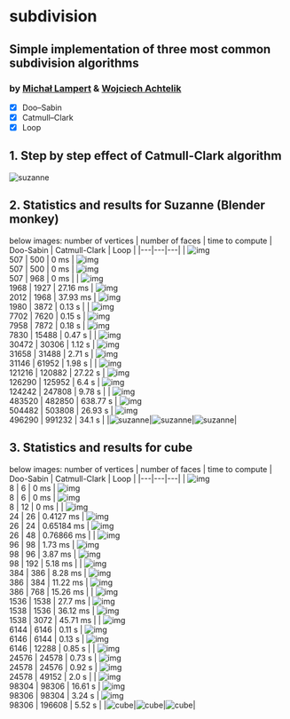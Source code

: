# subdivision
## Simple implementation of three most common subdivision algorithms
### by [Michał Lampert](https://github.com/michlampert/) & [Wojciech Achtelik](https://github.com/WojtAcht/)

- [x] Doo–Sabin
- [x] Catmull–Clark
- [x] Loop

## 1. Step by step effect of Catmull-Clark algorithm
![suzanne](suzanne_CC.gif)


## 2. Statistics and results for Suzanne (Blender monkey)
below images: number of vertices | number of faces | time to compute
| Doo-Sabin | Catmull-Clark | Loop |
|---|---|---|
| ![img](photos/group_photo01_L06.png) <br/> 507 \| 500 \| 0 ms | ![img](photos/group_photo01_L00.png) <br/> 507 \| 500 \| 0 ms | ![img](photos/group_photo01_L12.png) <br/> 507 \| 968 \| 0 ms |
| ![img](photos/group_photo01_L07.png) <br/> 1968 \| 1927 \| 27.16 ms | ![img](photos/group_photo01_L01.png) <br/> 2012 \| 1968 \| 37.93 ms | ![img](photos/group_photo01_L13.png) <br/> 1980 \| 3872 \| 0.13 s |
| ![img](photos/group_photo01_L08.png) <br/> 7702 \| 7620 \| 0.15 s | ![img](photos/group_photo01_L02.png) <br/> 7958 \| 7872 \| 0.18 s | ![img](photos/group_photo01_L14.png) <br/> 7830 \| 15488 \| 0.47 s |
| ![img](photos/group_photo01_L09.png) <br/> 30472 \| 30306 \| 1.12 s | ![img](photos/group_photo01_L03.png) <br/> 31658 \| 31488 \| 2.71 s | ![img](photos/group_photo01_L15.png) <br/> 31146 \| 61952 \| 1.98 s |
| ![img](photos/group_photo01_L10.png) <br/> 121216 \| 120882 \| 27.22 s | ![img](photos/group_photo01_L04.png) <br/> 126290 \| 125952 \| 6.4 s | ![img](photos/group_photo01_L16.png) <br/> 124242 \| 247808 \| 9.78 s |
| ![img](photos/group_photo01_L11.png) <br/> 483520 \| 482850 \| 638.77 s | ![img](photos/group_photo01_L05.png) <br/> 504482 \| 503808 \| 26.93 s | ![img](photos/group_photo01_L17.png) <br/> 496290 \| 991232 \| 34.1 s |
|![suzanne](suzanne_DS.gif)|![suzanne](suzanne_CC.gif)|![suzanne](suzanne_LOOP.gif)|

## 3. Statistics and results for cube
below images: number of vertices | number of faces | time to compute
| Doo-Sabin | Catmull-Clark | Loop |
|---|---|---|
| ![img](photos/group_photo00_L08.png) <br/> 8 \| 6 \| 0 ms | ![img](photos/group_photo00_L00.png) <br/> 8 \| 6 \| 0 ms | ![img](photos/group_photo00_L16.png) <br/> 8 \| 12 \| 0 ms |
| ![img](photos/group_photo00_L09.png) <br/> 24 \| 26 \| 0.4127 ms | ![img](photos/group_photo00_L01.png) <br/> 26 \| 24 \| 0.65184 ms | ![img](photos/group_photo00_L17.png) <br/> 26 \| 48 \| 0.76866 ms |
| ![img](photos/group_photo00_L10.png) <br/> 96 \| 98 \| 1.73 ms | ![img](photos/group_photo00_L02.png) <br/> 98 \| 96 \| 3.87 ms | ![img](photos/group_photo00_L18.png) <br/> 98 \| 192 \| 5.18 ms |
| ![img](photos/group_photo00_L11.png) <br/> 384 \| 386 \| 8.28 ms | ![img](photos/group_photo00_L03.png) <br/> 386 \| 384 \| 11.22 ms | ![img](photos/group_photo00_L19.png) <br/> 386 \| 768 \| 15.26 ms |
| ![img](photos/group_photo00_L12.png) <br/> 1536 \| 1538 \| 27.7 ms | ![img](photos/group_photo00_L04.png) <br/> 1538 \| 1536 \| 36.12 ms | ![img](photos/group_photo00_L20.png) <br/> 1538 \| 3072 \| 45.71 ms |
| ![img](photos/group_photo00_L13.png) <br/> 6144 \| 6146 \| 0.11 s | ![img](photos/group_photo00_L05.png) <br/> 6146 \| 6144 \| 0.13 s | ![img](photos/group_photo00_L21.png) <br/> 6146 \| 12288 \| 0.85 s |
| ![img](photos/group_photo00_L14.png) <br/> 24576 \| 24578 \| 0.73 s | ![img](photos/group_photo00_L06.png) <br/> 24578 \| 24576 \| 0.92 s | ![img](photos/group_photo00_L22.png) <br/> 24578 \| 49152 \| 2.0 s |
| ![img](photos/group_photo00_L15.png) <br/> 98304 \| 98306 \| 16.61 s | ![img](photos/group_photo00_L07.png) <br/> 98306 \| 98304 \| 3.24 s | ![img](photos/group_photo00_L23.png) <br/> 98306 \| 196608 \| 5.52 s |
|![cube](cube_DS.gif)|![cube](cube_CC.gif)|![cube](cube_LOOP.gif)|
